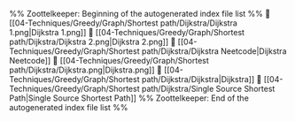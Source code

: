 %% Zoottelkeeper: Beginning of the autogenerated index file list  %%
📄 [[04-Techniques/Greedy/Graph/Shortest path/Dijkstra/Dijkstra 1.png|Dijkstra 1.png]]
📄 [[04-Techniques/Greedy/Graph/Shortest path/Dijkstra/Dijkstra 2.png|Dijkstra 2.png]]
📄 [[04-Techniques/Greedy/Graph/Shortest path/Dijkstra/Dijkstra Neetcode|Dijkstra Neetcode]]
📄 [[04-Techniques/Greedy/Graph/Shortest path/Dijkstra/Dijkstra.png|Dijkstra.png]]
📄 [[04-Techniques/Greedy/Graph/Shortest path/Dijkstra/Dijkstra|Dijkstra]]
📄 [[04-Techniques/Greedy/Graph/Shortest path/Dijkstra/Single Source Shortest Path|Single Source Shortest Path]]
%% Zoottelkeeper: End of the autogenerated index file list  %%
